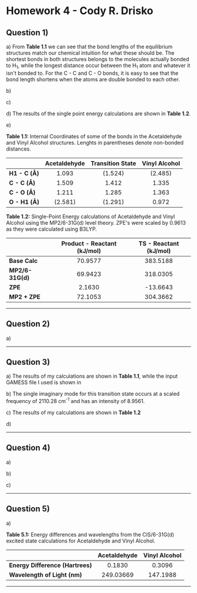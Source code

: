 # Homework 4 - Cody R. Drisko

## Question 1)

a) From **Table 1.1** we can see that the bond lengths of the equilibrium structures match our chemical intuition for what these should be. The shortest bonds in both structures belongs to the molecules actually bonded to H<sub>1</sub>, while the longest distance occur between the H<sub>1</sub> atom and whatever it isn't bonded to. For the C - C and C - O bonds, it is easy to see that the bond length shortens when the atoms are double bonded to each other.

b) 

c) 

d) The results of the single point energy calculations are shown in **Table 1.2**. 

e)

**Table 1.1:** Internal Coordinates of some of the bonds in the Acetaldehyde and Vinyl Alcohol structures. Lenghts in parentheses denote non-bonded distances.

| | **Acetaldehyde** | **Transition State** | **Vinyl Alcohol** |
|:---|:---:|:---:|:---:|
| **H1 - C (&#8491;)** | 1.093   | (1.524) | (2.485) |
| **C - C (&#8491;)**  | 1.509   | 1.412   | 1.335   |
| **C - O (&#8491;)**  | 1.211   | 1.285   | 1.363   |
| **O - H1 (&#8491;)** | (2.581) | (1.291) | 0.972   |

**Table 1.2:** Single-Point Energy calculations of Acetaldehyde and Vinyl Alcohol using the MP2/6-31G(d) level theory. ZPE's were scaled by 0.9613 as they were calculated using B3LYP.

| | **Product - Reactant (kJ/mol)** | **TS - Reactant (kJ/mol)** |
|:---|:---:|:---:|
| **Base Calc**    | 70.9577 | 383.5188 |
| **MP2/6-31G(d)** | 69.9423 | 318.0305 |
| **ZPE**          |  2.1630 | -13.6643 |
| **MP2 + ZPE**    | 72.1053 | 304.3662 |

---

<div style="page-break-after: always;"></div>

## Question 2)

a)

---

<div style="page-break-after: always;"></div>

## Question 3)

a) The results of my calculations are shown in **Table 1.1**, while the input GAMESS file I used is shown in 

b) The single imaginary mode for this transition state occurs at a scaled frequency of 2110.28 cm<sup>-1</sup> and has an intensity of 8.9561.

c) The results of my calculations are shown in **Table 1.2**

d)

---

<div style="page-break-after: always;"></div>

## Question 4)

a)

b)

c)

---

<div style="page-break-after: always;"></div>

## Question 5)

a) 

**Table 5.1:** Energy differences and wavelengths from the CIS/6-31G(d) excited state calculations for Acetaldehyde and Vinyl Alcohol. 

| | **Acetaldehyde** | **Vinyl Alcohol** |
|:---|:---:|:---:|
| **Energy Difference (Hartrees)** | 0.1830 | 0.3096 |
| **Wavelength of Light (nm)**     | 249.03669 | 147.1988 |

---
